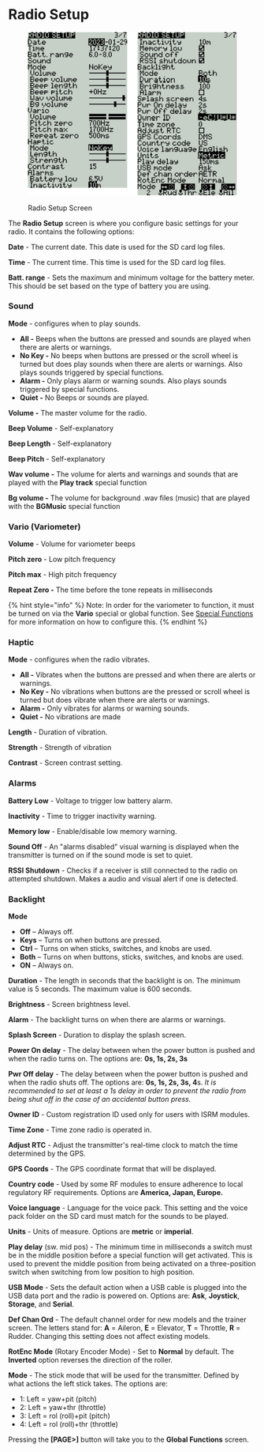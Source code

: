 # Radio Setup

<figure><img src="../../.gitbook/assets/bwradiosetup (1).png" alt="" width="563"><figcaption><p>Radio Setup Screen</p></figcaption></figure>

The **Radio Setup** screen is where you configure basic settings for your radio. It contains the following options:

**Date** - The current date.  This date is used for the SD card log files.

**Time** - The current time. This time is used for the SD card log files.

**Batt. range** - Sets the maximum and minimum voltage for the battery meter. This should be set based on the type of battery you are using.

### **Sound**&#x20;

**Mode** - configures when to play sounds.

* **All -** Beeps when the buttons are pressed and sounds are played when there are alerts or warnings.
* **No Key -** No beeps when buttons are pressed or the scroll wheel is turned but does play sounds when there are alerts or warnings. Also plays sounds triggered by special functions.
* **Alarm -** Only plays alarm or warning sounds. Also plays sounds triggered by special functions.
* **Quiet -** No Beeps or sounds are played.&#x20;

**Volume -** The master volume for the radio.

**Beep Volume** - Self-explanatory

**Beep Length** - Self-explanatory

**Beep Pitch** - Self-explanatory

**Wav volume -** The volume for alerts and warnings and sounds that are played with the **Play track** special function

**Bg volume -** The volume for background .wav files (music) that are played with the **BGMusic** special function

### **Vario  (Variometer)**

**Volume** - Volume for variometer beeps

**Pitch zero** - Low pitch frequency

**Pitch max** - High pitch frequency

**Repeat Zero -** The time before the tone repeats in milliseconds

{% hint style="info" %}
Note: In order for the variometer to function, it must be turned on via the **Vario** special or global function. See [Special Functions](../../edgetx-user-manual/user-manual-for-color-screen-radios/model-settings/special-functions.md) for more information on how to configure this.
{% endhint %}

### Haptic

**Mode** - configures when the radio vibrates.

* **All -** Vibrates when the buttons are pressed and when there are alerts or warnings.
* **No Key -** No vibrations when buttons are the pressed or scroll wheel is turned but does vibrate when there are alerts or warnings.&#x20;
* **Alarm -** Only vibrates for alarms or warning sounds.
* **Quiet -** No vibrations are made

**Length** - Duration of vibration.

**Strength** - Strength of vibration

**Contrast** - Screen contrast setting.

### Alarms

**Battery Low** - Voltage to trigger low battery alarm.

**Inactivity** - Time to trigger inactivity warning.

**Memory low** - Enable/disable low memory warning.

**Sound Off** - An "alarms disabled" visual warning is displayed when the transmitter is turned on if the sound mode is set to quiet.

**RSSI Shutdown** - Checks if a receiver is still connected to the radio on attempted shutdown. Makes a audio and visual alert if one is detected.&#x20;

### Backlight

**Mode**

* **Off** – Always off.
* **Keys** – Turns on when buttons are pressed.
* **Ctrl** – Turns on when sticks, switches, and knobs are used.
* **Both** – Turns on when buttons, sticks, switches, and knobs are used.
* **ON** – Always on.

**Duration** - The length in seconds that the backlight is on. The minimum value is 5 seconds. The maximum value is 600 seconds.

**Brightness** - Screen brightness level.

**Alarm** - The backlight turns on when there are alarms or warnings.

**Splash Screen** - Duration to display the splash screen.

**Power On delay** - The delay between when the power button is pushed and when the radio turns on. The options are: **0s, 1s, 2s, 3s**

**Pwr Off delay** - The delay between when the power button is pushed and when the radio shuts off. The options are: **0s, 1s, 2s, 3s, 4**s. _It is recommended to set at least a 1s delay in order to prevent the radio from being shut off in the case of an accidental button press._

**Owner ID** - Custom registration ID used only for users with ISRM modules.

**Time Zone** - Time zone radio is operated in.

**Adjust RTC** - Adjust the transmitter's real-time clock to match the time determined by the GPS.

**GPS Coords** - The GPS coordinate format that will be displayed.

**Country code** - Used by some RF modules to ensure adherence to local regulatory RF requirements. Options are **America, Japan, Europe.**

**Voice language** - Language for the voice pack. This setting and the voice pack folder on the SD card must match for the sounds to be played.

**Units** - Units of measure. Options are **metric** or **imperial**.

**Play delay** (sw. mid pos) - The minimum time in milliseconds a switch must be in the middle position before a special function will get activated. This is used to prevent the middle position from being activated on a three-position switch when switching from low position to high position.

**USB Mode** - Sets the default action when a USB cable is plugged into the USB data port and the radio is powered on.  Options are: **Ask**, **Joystick**, **Storage**, and **Serial**.

**Def Chan Ord** - The default channel order for new models and the trainer screen.  The letters stand for: **A** = Aileron, **E** = Elevator, **T** = Throttle,  **R** = Rudder. Changing this setting does not affect existing models.

**RotEnc Mode** (Rotary Encoder Mode) - Set to **Normal** by default. The **Inverted** option reverses the direction of the roller.

**Mode** - The stick mode that will be used for the transmitter. Defined by what actions the left stick takes. The options are:

* 1: Left = yaw+pit (pitch)
* 2: Left = yaw+thr (throttle)
* 3: Left = rol (roll)+pit (pitch)
* 4: Left = rol (roll)+thr (throttle)

Pressing the **\[PAGE>]** button will take you to the **Global Functions** screen.
